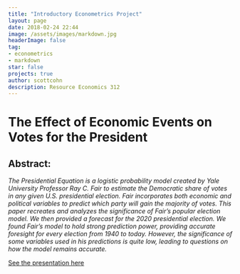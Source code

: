 ```yaml
---
title: "Introductory Econometrics Project"
layout: page
date: 2018-02-24 22:44
image: /assets/images/markdown.jpg
headerImage: false
tag:
- econometrics
- markdown
star: false
projects: true
author: scottcohn
description: Resource Economics 312
---
```


# The Effect of Economic Events on Votes for the President

## Abstract: 

*The Presidential Equation is a logistic probability model created by Yale University Professor Ray C. Fair to estimate the Democratic share of votes in any given U.S. presidential election. Fair incorporates both economic and political variables to predict which party will gain the majority of votes. This paper recreates and analyzes the significance of Fair’s popular election model. We then provided a forecast for the 2020 presidential election. We found Fair’s model to hold strong prediction power, providing accurate foresight for every election from 1940 to today. However, the significance of some variables used in his predictions is quite low, leading to questions on how the model remains accurate.*

[See the presentation here](https://scottcohn97.github.io/PresModelPresentation/#1)

